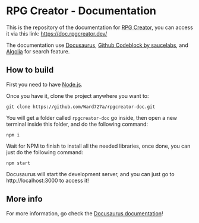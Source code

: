 # RPG Creator - Documentation

This is the repository of the documentation for [RPG Creator](https://github.com/Ward727a/RPGCreator), you can access it via this link: https://doc.rpgcreator.dev/

The documentation use [Docusaurus](https://docusaurus.io/), [Github Codeblock by saucelabs](https://github.com/saucelabs/docusaurus-theme-github-codeblock?tab=MIT-1-ov-file), and [Algolia](https://www.algolia.com) for search feature.

## How to build

First you need to have [Node.js](https://nodejs.org/en).

Once you have it, clone the project anywhere you want to:
```
git clone https://github.com/Ward727a/rpgcreator-doc.git
```

You will get a folder called `rpgcreator-doc` go inside, then open a new terminal inside this folder, and do the following command:

```
npm i
```

Wait for NPM to finish to install all the needed libraries, once done, you can just do the following command:

```
npm start
```

Docusaurus will start the development server, and you can just go to http://localhost:3000 to access it!

## More info

For more information, go check the [Docusaurus documentation](https://docusaurus.io/docs)!
